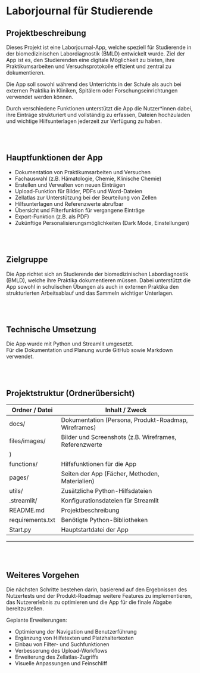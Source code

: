 # Laborjournal für Studierende

## Projektbeschreibung

Dieses Projekt ist eine Laborjournal-App, welche speziell für Studierende in der biomedizinischen Labordiagnostik (BMLD) entwickelt wurde. Ziel der App ist es, den Studierenden eine digitale Möglichkeit zu bieten, ihre Praktikumsarbeiten und Versuchsprotokolle effizient und zentral zu dokumentieren.

Die App soll sowohl während des Unterrichts in der Schule als auch bei externen Praktika in Kliniken, Spitälern oder Forschungseinrichtungen verwendet werden können.

Durch verschiedene Funktionen unterstützt die App die Nutzer*innen dabei, ihre Einträge strukturiert und vollständig zu erfassen, Dateien hochzuladen und wichtige Hilfsunterlagen jederzeit zur Verfügung zu haben.


<br>
<br>

## Hauptfunktionen der App

- Dokumentation von Praktikumsarbeiten und Versuchen
- Fachauswahl (z.B. Hämatologie, Chemie, Klinische Chemie)
- Erstellen und Verwalten von neuen Einträgen
- Upload-Funktion für Bilder, PDFs und Word-Dateien
- Zellatlas zur Unterstützung bei der Beurteilung von Zellen
- Hilfsunterlagen und Referenzwerte abrufbar
- Übersicht und Filterfunktion für vergangene Einträge
- Export-Funktion (z.B. als PDF)
- Zukünftige Personalisierungsmöglichkeiten (Dark Mode, Einstellungen)


<br>
<br>

## Zielgruppe

Die App richtet sich an Studierende der biomedizinischen Labordiagnostik (BMLD), welche ihre Praktika dokumentieren müssen. Dabei unterstützt die App sowohl in schulischen Übungen als auch in externen Praktika den strukturierten Arbeitsablauf und das Sammeln wichtiger Unterlagen.


<br>
<br>

## Technische Umsetzung

Die App wurde mit Python und Streamlit umgesetzt.  
Für die Dokumentation und Planung wurde GitHub sowie Markdown verwendet.


<br>
<br>

## Projektstruktur (Ordnerübersicht)

| Ordner / Datei     | Inhalt / Zweck                                       |
|-------------------|-------------------------------------------------------|
| docs/              | Dokumentation (Persona, Produkt-Roadmap, Wireframes) |
| files/images/      | Bilder und Screenshots (z.B. Wireframes, Referenzwerte
)             |
| functions/         | Hilfsfunktionen für die App                          |
| pages/             | Seiten der App (Fächer, Methoden, Materialien)       |
| utils/             | Zusätzliche Python-Hilfsdateien                      |
| .streamlit/        | Konfigurationsdateien für Streamlit                  |
| README.md          | Projektbeschreibung                                  |
| requirements.txt   | Benötigte Python-Bibliotheken                        |
| Start.py           | Hauptstartdatei der App                              |

---
<br>
<br>

## Weiteres Vorgehen

Die nächsten Schritte bestehen darin, basierend auf den Ergebnissen des Nutzertests und der Produkt-Roadmap weitere Features zu implementieren, das Nutzererlebnis zu optimieren und die App für die finale Abgabe bereitzustellen.

Geplante Erweiterungen:

- Optimierung der Navigation und Benutzerführung
- Ergänzung von Hilfetexten und Platzhaltertexten
- Einbau von Filter- und Suchfunktionen
- Verbesserung des Upload-Workflows
- Erweiterung des Zellatlas-Zugriffs
- Visuelle Anpassungen und Feinschliff
